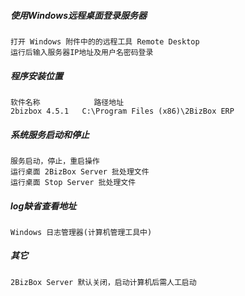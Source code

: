 ##### 使用Windows远程桌面登录服务器

	打开 Windows 附件中的的远程工具 Remote Desktop 
	运行后输入服务器IP地址及用户名密码登录

##### 程序安装位置

	软件名称 			路径地址 
	2bizbox 4.5.1 	C:\Program Files (x86)\2BizBox ERP 

##### 系统服务启动和停止

	服务启动，停止，重启操作 
    运行桌面 2BizBox Server 批处理文件
    运行桌面 Stop Server 批处理文件

##### log缺省查看地址

	Windows 日志管理器(计算机管理工具中)

##### 其它
    2BizBox Server 默认关闭，启动计算机后需人工启动

	
